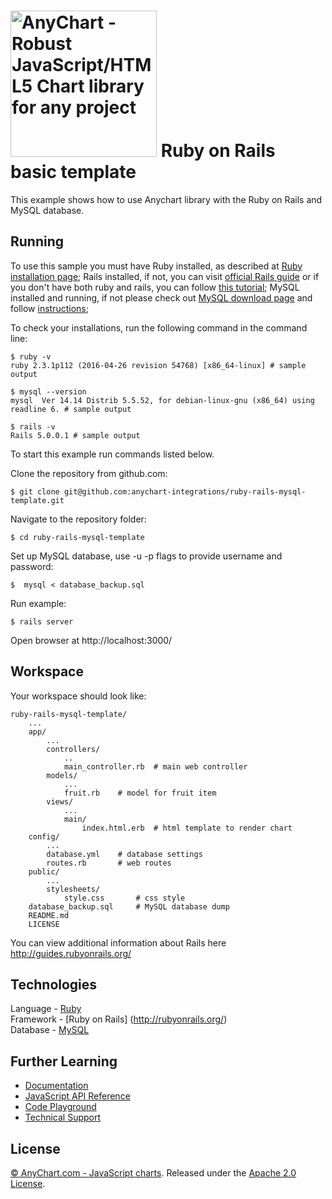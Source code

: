 [<img src="https://cdn.anychart.com/images/logo-transparent-segoe.png?2" width="234px" alt="AnyChart - Robust JavaScript/HTML5 Chart library for any project">](https://anychart.com)
Ruby on Rails basic template
=========================

This example shows how to use Anychart library with the Ruby on Rails and MySQL database.

## Running

To use this sample you must have Ruby installed, as described at [Ruby installation page](https://www.ruby-lang.org/en/documentation/installation/);
Rails installed, if not, you can visit [official Rails guide](http://guides.rubyonrails.org/getting_started.html) or if you don't have both ruby and rails, you can follow [this tutorial](http://railsapps.github.io/installrubyonrails-ubuntu.html);
MySQL installed and running, if not please check out [MySQL download page](https://dev.mysql.com/downloads/installer/) and follow [instructions](http://dev.mysql.com/doc/refman/5.7/en/installing.html);


To check your installations, run the following command in the command line:
```
$ ruby -v
ruby 2.3.1p112 (2016-04-26 revision 54768) [x86_64-linux] # sample output

$ mysql --version
mysql  Ver 14.14 Distrib 5.5.52, for debian-linux-gnu (x86_64) using readline 6. # sample output

$ rails -v
Rails 5.0.0.1 # sample output
```

To start this example run commands listed below.

Clone the repository from github.com:
```
$ git clone git@github.com:anychart-integrations/ruby-rails-mysql-template.git
```

Navigate to the repository folder:
```
$ cd ruby-rails-mysql-template
```

Set up MySQL database, use -u -p flags to provide username and password:
```
$  mysql < database_backup.sql
```

Run example:
```
$ rails server
```

Open browser at http://localhost:3000/

## Workspace
Your workspace should look like:
```
ruby-rails-mysql-template/
    ...
    app/
        ...
        controllers/
            ..
            main_controller.rb  # main web controller
        models/
            ...
            fruit.rb    # model for fruit item
        views/
            ...
            main/
                index.html.erb  # html template to render chart
    config/
        ...
        database.yml    # database settings
        routes.rb       # web routes
    public/
        ...
        stylesheets/
            style.css       # css style
    database_backup.sql     # MySQL database dump
    README.md
    LICENSE

```
You can view additional information about Rails here http://guides.rubyonrails.org/

## Technologies
Language - [Ruby](https://www.ruby-lang.org)<br />
Framework - [Ruby on Rails] (http://rubyonrails.org/)<br />
Database - [MySQL](https://www.mysql.com/)<br />

## Further Learning
* [Documentation](https://docs.anychart.com)
* [JavaScript API Reference](https://api.anychart.com)
* [Code Playground](https://playground.anychart.com)
* [Technical Support](https://anychart.com/support)

## License
[© AnyChart.com - JavaScript charts](http://www.anychart.com). Released under the [Apache 2.0 License](https://github.com/anychart-integrations/ruby-rails-mysql-template/blob/master/LICENSE).
